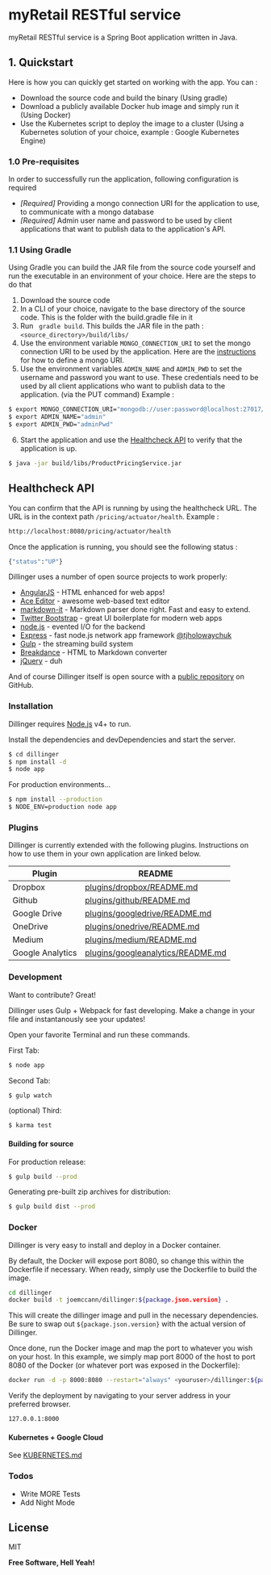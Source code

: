 # myRetail RESTful service 

myRetail RESTful service is a Spring Boot application written in Java. 

## 1. Quickstart

 Here is how you can quickly get started on working with the app. You can :
  - Download the source code and build the binary (Using gradle)
  - Download a publicly available Docker hub image and simply run it (Using Docker)
  - Use the Kubernetes script to deploy the image to a cluster (Using a Kubernetes solution of your choice, example : Google Kubernetes Engine)

### 1.0 Pre-requisites

In order to successfully run the application, following configuration is required
 - *[Required]* Providing a mongo connection URI for the application to use, to communicate with a mongo database
 - *[Required]* Admin user name and password to be used by client applications that want to publish data to the application's API.

### 1.1 Using Gradle
Using Gradle you can build the JAR file from the source code yourself and run the executable in an environment of your choice. Here are the steps to do that

1. Download the source code
2. In a CLI of your choice, navigate to the base directory of the source code. This is the folder with the build.gradle file in it 
3. Run ` gradle build`. This builds the JAR file in the path : `<source_directory>/build/libs/`
4. Use the environment variable `MONGO_CONNECTION_URI` to set the mongo connection URI to be used by the application. Here are the [instructions](https://docs.mongodb.com/manual/reference/connection-string/) for how to define a mongo URI. 
5. Use the environment variables `ADMIN_NAME` and `ADMIN_PWD` to set the username and password you want to use. These credentials need to be used by all client applications who want to publish data to the application. (via the PUT command)
Example :
```sh
$ export MONGO_CONNECTION_URI="mongodb://user:password@localhost:27017/pricing"
$ export ADMIN_NAME="admin"
$ export ADMIN_PWD="adminPwd"
```
6. Start the application and use the [Healthcheck API](#Healthcheck-API) to verify that the application is up.

```sh
$ java -jar build/libs/ProductPricingService.jar
```


## Healthcheck API

You can confirm that the API is running by using the healthcheck URL. The URL is in the context path `/pricing/actuator/health`. Example :

```sh
http://localhost:8080/pricing/actuator/health
```

Once the application is running, you should see the following status :
```sh
{"status":"UP"}
```

Dillinger uses a number of open source projects to work properly:

* [AngularJS] - HTML enhanced for web apps!
* [Ace Editor] - awesome web-based text editor
* [markdown-it] - Markdown parser done right. Fast and easy to extend.
* [Twitter Bootstrap] - great UI boilerplate for modern web apps
* [node.js] - evented I/O for the backend
* [Express] - fast node.js network app framework [@tjholowaychuk]
* [Gulp] - the streaming build system
* [Breakdance](http://breakdance.io) - HTML to Markdown converter
* [jQuery] - duh

And of course Dillinger itself is open source with a [public repository][dill]
 on GitHub.

### Installation

Dillinger requires [Node.js](https://nodejs.org/) v4+ to run.

Install the dependencies and devDependencies and start the server.

```sh
$ cd dillinger
$ npm install -d
$ node app
```

For production environments...

```sh
$ npm install --production
$ NODE_ENV=production node app
```

### Plugins

Dillinger is currently extended with the following plugins. Instructions on how to use them in your own application are linked below.

| Plugin | README |
| ------ | ------ |
| Dropbox | [plugins/dropbox/README.md][PlDb] |
| Github | [plugins/github/README.md][PlGh] |
| Google Drive | [plugins/googledrive/README.md][PlGd] |
| OneDrive | [plugins/onedrive/README.md][PlOd] |
| Medium | [plugins/medium/README.md][PlMe] |
| Google Analytics | [plugins/googleanalytics/README.md][PlGa] |


### Development

Want to contribute? Great!

Dillinger uses Gulp + Webpack for fast developing.
Make a change in your file and instantanously see your updates!

Open your favorite Terminal and run these commands.

First Tab:
```sh
$ node app
```

Second Tab:
```sh
$ gulp watch
```

(optional) Third:
```sh
$ karma test
```
#### Building for source
For production release:
```sh
$ gulp build --prod
```
Generating pre-built zip archives for distribution:
```sh
$ gulp build dist --prod
```
### Docker
Dillinger is very easy to install and deploy in a Docker container.

By default, the Docker will expose port 8080, so change this within the Dockerfile if necessary. When ready, simply use the Dockerfile to build the image.

```sh
cd dillinger
docker build -t joemccann/dillinger:${package.json.version} .
```
This will create the dillinger image and pull in the necessary dependencies. Be sure to swap out `${package.json.version}` with the actual version of Dillinger.

Once done, run the Docker image and map the port to whatever you wish on your host. In this example, we simply map port 8000 of the host to port 8080 of the Docker (or whatever port was exposed in the Dockerfile):

```sh
docker run -d -p 8000:8080 --restart="always" <youruser>/dillinger:${package.json.version}
```

Verify the deployment by navigating to your server address in your preferred browser.

```sh
127.0.0.1:8000
```

#### Kubernetes + Google Cloud

See [KUBERNETES.md](https://github.com/joemccann/dillinger/blob/master/KUBERNETES.md)


### Todos

 - Write MORE Tests
 - Add Night Mode

License
----

MIT


**Free Software, Hell Yeah!**

[//]: # (These are reference links used in the body of this note and get stripped out when the markdown processor does its job. There is no need to format nicely because it shouldn't be seen. Thanks SO - http://stackoverflow.com/questions/4823468/store-comments-in-markdown-syntax)


   [dill]: <https://github.com/joemccann/dillinger>
   [git-repo-url]: <https://github.com/joemccann/dillinger.git>
   [john gruber]: <http://daringfireball.net>
   [df1]: <http://daringfireball.net/projects/markdown/>
   [markdown-it]: <https://github.com/markdown-it/markdown-it>
   [Ace Editor]: <http://ace.ajax.org>
   [node.js]: <http://nodejs.org>
   [Twitter Bootstrap]: <http://twitter.github.com/bootstrap/>
   [jQuery]: <http://jquery.com>
   [@tjholowaychuk]: <http://twitter.com/tjholowaychuk>
   [express]: <http://expressjs.com>
   [AngularJS]: <http://angularjs.org>
   [Gulp]: <http://gulpjs.com>

   [PlDb]: <https://github.com/joemccann/dillinger/tree/master/plugins/dropbox/README.md>
   [PlGh]: <https://github.com/joemccann/dillinger/tree/master/plugins/github/README.md>
   [PlGd]: <https://github.com/joemccann/dillinger/tree/master/plugins/googledrive/README.md>
   [PlOd]: <https://github.com/joemccann/dillinger/tree/master/plugins/onedrive/README.md>
   [PlMe]: <https://github.com/joemccann/dillinger/tree/master/plugins/medium/README.md>
   [PlGa]: <https://github.com/RahulHP/dillinger/blob/master/plugins/googleanalytics/README.md>
